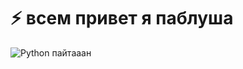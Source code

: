 # ⚡ всем привет я паблуша

![Python](https://cdn.jsdelivr.net/gh/devicons/devicon@latest/icons/python/python-original.svg) пайтааан
